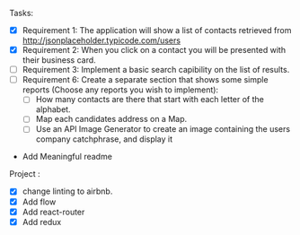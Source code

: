 Tasks:

* [x] Requirement 1: The application will show a list of contacts retrieved from http://jsonplaceholder.typicode.com/users
* [x] Requirement 2: When you click on a contact you will be presented with their business card.
* [ ] Requirement 3: Implement a basic search capibility on the list of results.
* [ ] Requirement 6: Create a separate section that shows some simple reports (Choose any reports you wish to implement):
   * [ ] How many contacts are there that start with each letter of the alphabet.
   * [ ] Map each candidates address on a Map.
   * [ ] Use an API Image Generator to create an image containing the users company catchphrase, and display it

* Add Meaningful readme

Project :

* [x] change linting to airbnb.
* [x] Add flow
* [x] Add react-router
* [x] Add redux
